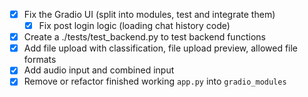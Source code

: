 - [x] Fix the Gradio UI (split into modules, test and integrate them)
    - [x] Fix post login logic (loading chat history code)
- [x] Create a ./tests/test_backend.py to test backend functions
- [x] Add file upload with classification, file upload preview, allowed file formats
- [x] Add audio input and combined input
- [x] Remove or refactor finished working `app.py` into `gradio_modules`

